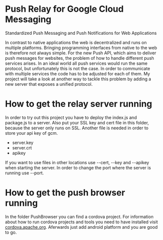 # Push Relay for Google Cloud Messaging
Standardized Push Messaging and Push Notifications for Web Applications

In contrast to native applications the web is decentralized and runs on multiple platforms. Bringing programming interfaces from native to the web is therefore not always simple. For the new Push API, which aims to deliver push messages for websites, the problem of how to handle different push services arises. In an ideal world all push services would run the same protocol, but unfortunately this is not the case. In order to communicate with multiple services the code has to be adjusted for each of them. 
My project will take a look at another way to tackle this problem by adding a new server that exposes a unified protocol.

# How to get the relay server running

In order to try out this project you have to deploy the index.js and package.js to a server. Also put your SSL key and cert file in this folder, because the server only runs on SSL. Another file is needed in order to store your api key of gcm.

* server.key
* server.crt
* apikey

If you want to use files in other locations use --cert, --key and --apikey when starting the server.
In order to change the port where the server is running use --port.

# How to get the push browser running

In the folder PushBrowser you can find a cordova project. For information about how to run cordova projects and tools you need to have installed visit [cordova.apache.org](http://cordova.apache.org/). Aferwards just add android platform and you are good to go.
